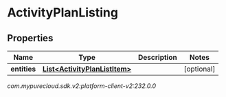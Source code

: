 # ActivityPlanListing


## Properties

| Name | Type | Description | Notes |
| ------------ | ------------- | ------------- | ------------- |
| **entities** | [**List&lt;ActivityPlanListItem&gt;**](ActivityPlanListItem) |  |  [optional] |




_com.mypurecloud.sdk.v2:platform-client-v2:232.0.0_
